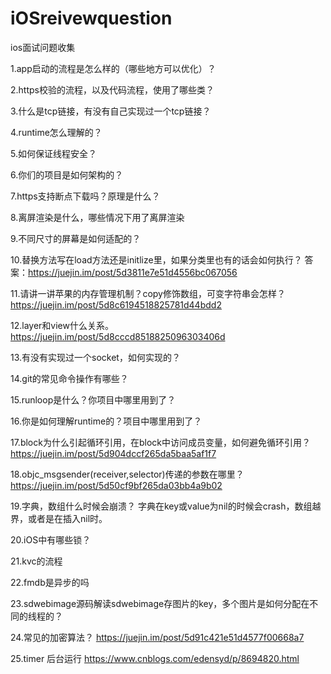 # iOSreivewquestion
ios面试问题收集

1.app启动的流程是怎么样的（哪些地方可以优化）？

2.https校验的流程，以及代码流程，使用了哪些类？

3.什么是tcp链接，有没有自己实现过一个tcp链接？

4.runtime怎么理解的？

5.如何保证线程安全？

6.你们的项目是如何架构的？

7.https支持断点下载吗？原理是什么？

8.离屏渲染是什么，哪些情况下用了离屏渲染

9.不同尺寸的屏幕是如何适配的？

10.替换方法写在load方法还是initlize里，如果分类里也有的话会如何执行？
答案：https://juejin.im/post/5d3811e7e51d4556bc067056

11.请讲一讲苹果的内存管理机制？copy修饰数组，可变字符串会怎样？
https://juejin.im/post/5d8c6194518825781d44bdd2

12.layer和view什么关系。
https://juejin.im/post/5d8cccd8518825096303406d

13.有没有实现过一个socket，如何实现的？

14.git的常见命令操作有哪些？

15.runloop是什么？你项目中哪里用到了？

16.你是如何理解runtime的？项目中哪里用到了？

17.block为什么引起循环引用，在block中访问成员变量，如何避免循环引用？
https://juejin.im/post/5d904dccf265da5baa5af1f7

18.objc_msgsender(receiver,selector)传递的参数在哪里？
https://juejin.im/post/5d50cf9bf265da03bb4a9b02 

19.字典，数组什么时候会崩溃？
字典在key或value为nil的时候会crash，数组越界，或者是在插入nil时。

20.iOS中有哪些锁？

21.kvc的流程

22.fmdb是异步的吗

23.sdwebimage源码解读sdwebimage存图片的key，多个图片是如何分配在不同的线程的？

24.常见的加密算法？
https://juejin.im/post/5d91c421e51d4577f00668a7

25.timer 后台运行
https://www.cnblogs.com/edensyd/p/8694820.html


   


